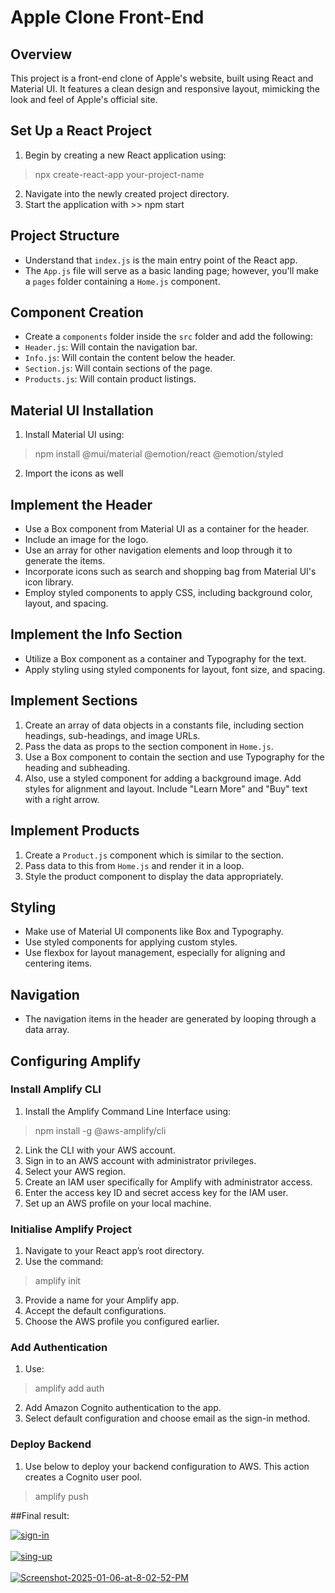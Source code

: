 # Apple Clone Front-End

## Overview
This project is a front-end clone of Apple's website, built using React and Material UI. It features a clean design and responsive layout, mimicking the look and feel of Apple's official site.

## Set Up a React Project
1. Begin by creating a new React application using:

> npx create-react-app your-project-name

2. Navigate into the newly created project directory.
3. Start the application with >> npm start


## Project Structure
- Understand that `index.js` is the main entry point of the React app.
- The `App.js` file will serve as a basic landing page; however, you'll make a `pages` folder containing a `Home.js` component.

## Component Creation
- Create a `components` folder inside the `src` folder and add the following:
- `Header.js`: Will contain the navigation bar.
- `Info.js`: Will contain the content below the header.
- `Section.js`: Will contain sections of the page.
- `Products.js`: Will contain product listings.

## Material UI Installation
1. Install Material UI using:
>npm install @mui/material @emotion/react @emotion/styled
2. Import the icons as well


## Implement the Header
- Use a Box component from Material UI as a container for the header.
- Include an image for the logo.
- Use an array for other navigation elements and loop through it to generate the items.
- Incorporate icons such as search and shopping bag from Material UI's icon library.
- Employ styled components to apply CSS, including background color, layout, and spacing.

## Implement the Info Section
- Utilize a Box component as a container and Typography for the text.
- Apply styling using styled components for layout, font size, and spacing.

## Implement Sections
1. Create an array of data objects in a constants file, including section headings, sub-headings, and image URLs.
2. Pass the data as props to the section component in `Home.js`.
3. Use a Box component to contain the section and use Typography for the heading and subheading.
4. Also, use a styled component for adding a background image. Add styles for alignment and layout. Include "Learn More" and "Buy" text with a right arrow.

## Implement Products
1. Create a `Product.js` component which is similar to the section.
2. Pass data to this from `Home.js` and render it in a loop.
3. Style the product component to display the data appropriately.

## Styling
- Make use of Material UI components like Box and Typography.
- Use styled components for applying custom styles.
- Use flexbox for layout management, especially for aligning and centering items.

## Navigation
- The navigation items in the header are generated by looping through a data array.

## Configuring Amplify

### Install Amplify CLI
1. Install the Amplify Command Line Interface using:
> npm install -g @aws-amplify/cli
2. Link the CLI with your AWS account.
3. Sign in to an AWS account with administrator privileges.
4. Select your AWS region.
5. Create an IAM user specifically for Amplify with administrator access.
6. Enter the access key ID and secret access key for the IAM user.
7. Set up an AWS profile on your local machine.

### Initialise Amplify Project
1. Navigate to your React app’s root directory.
2. Use the command:
>amplify init
3. Provide a name for your Amplify app.
4. Accept the default configurations.
5. Choose the AWS profile you configured earlier.

### Add Authentication
1. Use:
> amplify add auth
2. Add Amazon Cognito authentication to the app.
3. Select default configuration and choose email as the sign-in method.

### Deploy Backend
1. Use below to deploy your backend configuration to AWS. This action creates a Cognito user pool.
>amplify push

##Final result:

<a href="https://postimg.cc/30gMt0g9" target="_blank"><img src="https://i.postimg.cc/MHLWKyXk/sign-in.png" alt="sign-in"/></a><br/><br/>
<a href="https://postimg.cc/ThmXdFZm" target="_blank"><img src="https://i.postimg.cc/VsZsRcg7/sing-up.png" alt="sing-up"/></a><br/><br/>
<a href="https://postimg.cc/3dTQd9Tq" target="_blank"><img src="https://i.postimg.cc/CLZhr66w/Screenshot-2025-01-06-at-8-02-52-PM.png" alt="Screenshot-2025-01-06-at-8-02-52-PM"/></a><br/><br/>
